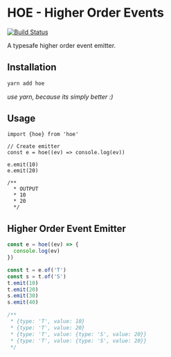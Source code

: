 # HOE - Higher Order Events

[![Build Status](https://travis-ci.org/tusharmath/hoe.svg?branch=master)](https://travis-ci.org/tusharmath/hoe)

A typesafe higher order event emitter.

## Installation

```bash
yarn add hoe 
```
*use yarn, because its simply better :)*


## Usage

```ecmascript 6
import {hoe} from 'hoe'

// Create emitter
const e = hoe((ev) => console.log(ev))

e.emit(10) 
e.emit(20)

/** 
  * OUTPUT
  * 10
  * 20
  */

```

## Higher Order Event Emitter

```ts
const e = hoe((ev) => {
  console.log(ev)
})

const t = e.of('T')
const s = t.of('S')
t.emit(10)
t.emit(20)
s.emit(30)
s.emit(40)

/**
 * {type: 'T', value: 10}
 * {type: 'T', value: 20}
 * {type: 'T', value: {type: 'S', value: 20}}
 * {type: 'T', value: {type: 'S', value: 20}}
 */
```